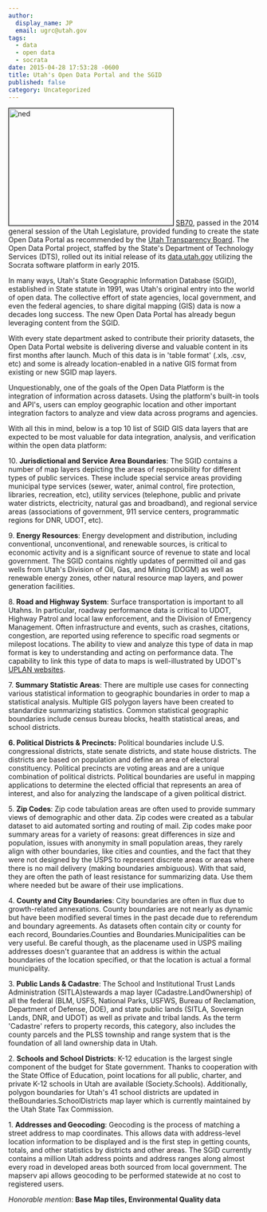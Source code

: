 ```yaml
---
author:
  display_name: JP
  email: ugrc@utah.gov
tags:
  - data
  - open data
  - socrata
date: 2015-04-28 17:53:28 -0600
title: Utah's Open Data Portal and the SGID
published: false
category: Uncategorized
---
```


<p><a  href="https://www.utah.gov/data/"><img class="inline-text-left" style="border: 1px solid black;" src="deleted" alt="ned" width="330" height="235" loading="lazy" /></a> <a href="https://le.utah.gov/~2014/bills/static/SB0070.html">SB70</a>, passed in the 2014 general session of the Utah Legislature, provided funding to create the state Open Data Portal as recommended by the <a href="https://www.utah.gov/transparency/index.html">Utah Transparency Board</a>. The Open Data Portal project, staffed by the State's Department of Technology Services (DTS), rolled out its initial release of its <a href="https://www.utah.gov/data/">data.utah.gov</a> utilizing the Socrata software platform in early 2015.</p>
<p>In many ways, Utah's State Geographic Information Database (SGID), established in State statute in 1991, was Utah's original entry into the world of open data. The collective effort of state agencies, local government, and even the federal agencies, to share digital mapping (GIS) data is now a decades long success. The new Open Data Portal has already begun leveraging content from the SGID.</p>
<p>With every state department asked to contribute their priority datasets, the Open Data Portal website is delivering diverse and valuable content in its first months after launch. Much of this data is in 'table format' (.xls, .csv, etc) and some is already location-enabled in a native GIS format from existing or new SGID map layers. </p>
<p>Unquestionably, one of the goals of the Open Data Platform is the integration of information across datasets. Using the platform's built-in tools and API's, users can employ geographic location and other important integration factors to analyze and view data across programs and agencies. </p>
<p>With all this in mind, below is a top 10 list of SGID GIS data layers that are expected to be most valuable for data integration, analysis, and verification within the open data platform:</p>
<p><a  href="deleted" alt="ned" width="65" height="65" loading="lazy" /></a>  10. <strong>Jurisdictional and Service Area Boundaries</strong>: The SGID contains a number of map layers depicting the areas of responsibility for different types of public services. These include special service areas providing municipal type services (sewer, water, animal control, fire protection, libraries, recreation, etc), utility services (telephone, public and private water districts, electricity, natural gas and broadband), and regional service areas (associations of government, 911 service centers, programmatic regions for DNR, UDOT, etc). </p>
<p><a  href="deleted" alt="ned" width="65" height="65" loading="lazy" /></a> 9. <strong>Energy Resources</strong>: Energy development and distribution, including conventional, unconventional, and renewable sources, is critical to economic activity and is a significant source of revenue to state and local government. The SGID contains nightly updates of permitted oil and gas wells from Utah's Division of Oil, Gas, and Mining (DOGM) as well as renewable energy zones, other natural resource map layers, and power generation facilities.</p>
<p><a  href="deleted" alt="ned" width="65" height="65" loading="lazy" /></a> 8.<strong> Road and Highway System</strong>: Surface transportation is important to all Utahns. In particular, roadway performance data is critical to UDOT, Highway Patrol and local law enforcement, and the Division of Emergency Management. Often infrastructure and events, such as crashes, citations, congestion, are reported using reference to specific road segments or milepost locations. The ability to view and analyze this type of data in map format is key to understanding and acting on performance data. The capability to link this type of data to maps is well-illustrated by UDOT's <a href="https://uplan.maps.arcgis.com/home/">UPLAN websites</a>.</p>
<p><a  href="deleted" alt="ned" width="65" height="65" loading="lazy" /></a> 7. <strong>Summary Statistic Areas</strong>: There are multiple use cases for connecting various statistical information to geographic boundaries in order to map a statistical analysis. Multiple GIS polygon layers have been created to standardize summarizing statistics. Common statistical geographic boundaries include census bureau blocks, health statistical areas, and school districts.  </p>
<p><a  href="deleted" alt="ned" width="65" height="65" loading="lazy" /></a><strong>6. Political Districts & Precincts:</strong> Political boundaries include U.S. congressional districts, state senate districts, and state house districts. The districts are based on population and define an area of electoral constituency. Political precincts are voting areas and are a unique combination of political districts. Political boundaries are useful in mapping applications to determine the elected official that represents an area of interest, and also for analyzing the landscape of a given political district. </p>
<p><a  href="deleted" alt="ned" width="65" height="65" loading="lazy" /></a> 5. <strong>Zip Codes</strong>: Zip code tabulation areas are often used to provide summary views of demographic and other data. Zip codes were created as a tabular dataset to aid automated sorting and routing of mail. Zip codes make poor summary areas for a variety of reasons: great differences in size and population, issues with anonymity in small population areas, they rarely align with other boundaries, like cities and counties, and the fact that they were not designed by the USPS to represent discrete areas or areas where there is no mail delivery (making boundaries ambiguous). With that said, they are often the path of least resistance for summarizing data. Use them where needed but be aware of their use implications.</p>
<p><a  href="deleted" alt="ned" width="65" height="65" loading="lazy" /></a> 4. <strong>County and City Boundaries</strong>: City boundaries are often in flux due to growth-related annexations. County boundaries are not nearly as dynamic but have been modified several times in the past decade due to referendum and boundary agreements. As datasets often contain city or county for each record, Boundaries.Counties and Boundaries.Municipalities can be very useful. Be careful though, as the placename used in USPS mailing addresses doesn't guarantee that an address is within the actual boundaries of the location specified, or that the location is actual a formal municipality.</p>
<p><a  href="deleted" alt="ned" width="65" height="65" loading="lazy" /></a> 3. <strong>Public Lands & Cadastre</strong>: The School and Institutional Trust Lands Administration (SITLA)stewards a map layer (Cadastre.LandOwnership) of all the federal (BLM, USFS, National Parks, USFWS, Bureau of Reclamation, Department of Defense, DOE), and state public lands (SITLA, Sovereign Lands, DNR, and UDOT) as well as private and tribal lands. As the term 'Cadastre' refers to property records, this category, also includes the county parcels and the PLSS township and range system that is the foundation of all land ownership data in Utah.</p>
<p><a   href="deleted" alt="ned" width="65" height="65" loading="lazy" /></a> 2. <strong>Schools and School Districts</strong>: K-12 education is the largest single component of the budget for State government. Thanks to cooperation with the State Office of Education, point locations for all public, charter, and private K-12 schools in Utah are available (Society.Schools). Additionally, polygon boundaries for Utah's 41 school districts are updated in theBoundaries.SchoolDistricts map layer which is currently maintained by the Utah State Tax Commission.</p>
<p><a  href="deleted" alt="ned" width="65" height="65" loading="lazy" /></a> 1. <strong>Addresses and Geocoding</strong>: Geocoding is the process of matching a street address to map coordinates. This allows data with address-level location information to be displayed and is the first step in getting counts, totals, and other statistics by districts and other areas. The SGID currently contains a million Utah address points and address ranges along almost every road in developed areas both sourced from local government. The mapserv api allows geocoding to be performed statewide at no cost to registered users.</p>
<p><em>Honorable mention</em>: <strong>Base Map tiles, Environmental Quality data</strong></p>
